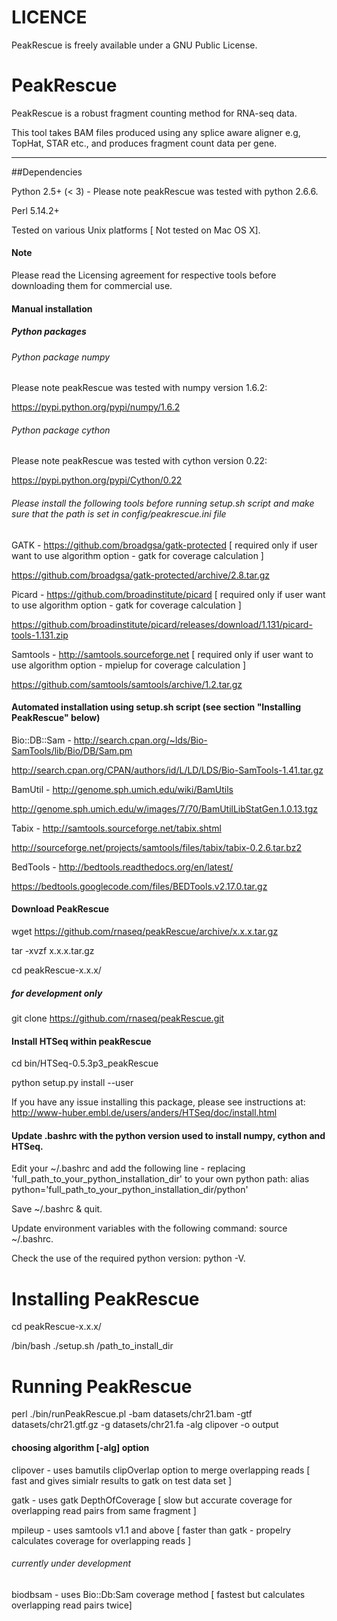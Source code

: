 LICENCE
=======

PeakRescue is freely available under a GNU Public License.

PeakRescue
===========

PeakRescue is a robust fragment counting method for RNA-seq data.

This tool takes BAM files produced using any splice aware aligner e.g, TopHat, STAR etc., and  produces fragment count data per gene. 

---

##Dependencies

Python 2.5+ (< 3) - Please note peakRescue was tested with python 2.6.6.

Perl 5.14.2+

Tested on various Unix platforms [ Not tested on Mac OS X].

#### Note

Please read the Licensing agreement for respective tools before downloading them for commercial use.

#### Manual installation

##### Python packages

###### Python package numpy

Please note peakRescue was tested with numpy version 1.6.2:

https://pypi.python.org/pypi/numpy/1.6.2

###### Python package cython 

Please note peakRescue was tested with cython version 0.22:

https://pypi.python.org/pypi/Cython/0.22

###### Please install the following tools before running setup.sh script and make sure that the path is set in config/peakrescue.ini file 

GATK - https://github.com/broadgsa/gatk-protected [ required only if user want to use algorithm option - gatk for coverage calculation ] 

https://github.com/broadgsa/gatk-protected/archive/2.8.tar.gz

Picard - https://github.com/broadinstitute/picard [ required only if user want to use algorithm option - gatk for coverage calculation ] 

https://github.com/broadinstitute/picard/releases/download/1.131/picard-tools-1.131.zip

Samtools - http://samtools.sourceforge.net [ required only if user want to use algorithm option - mpielup for coverage calculation ]

https://github.com/samtools/samtools/archive/1.2.tar.gz

#### Automated installation using setup.sh script (see section "Installing PeakRescue" below)

Bio::DB::Sam - http://search.cpan.org/~lds/Bio-SamTools/lib/Bio/DB/Sam.pm 

http://search.cpan.org/CPAN/authors/id/L/LD/LDS/Bio-SamTools-1.41.tar.gz

BamUtil - http://genome.sph.umich.edu/wiki/BamUtils 

http://genome.sph.umich.edu/w/images/7/70/BamUtilLibStatGen.1.0.13.tgz

Tabix - http://samtools.sourceforge.net/tabix.shtml 

http://sourceforge.net/projects/samtools/files/tabix/tabix-0.2.6.tar.bz2

BedTools - http://bedtools.readthedocs.org/en/latest/

https://bedtools.googlecode.com/files/BEDTools.v2.17.0.tar.gz


#### Download PeakRescue

wget https://github.com/rnaseq/peakRescue/archive/x.x.x.tar.gz

tar -xvzf x.x.x.tar.gz

cd peakRescue-x.x.x/

##### for development only 
git clone https://github.com/rnaseq/peakRescue.git


#### Install HTSeq within peakRescue

cd bin/HTSeq-0.5.3p3_peakRescue

python setup.py install --user

If you have any issue installing this package, please see instructions at: http://www-huber.embl.de/users/anders/HTSeq/doc/install.html

#### Update .bashrc with the python version used to install numpy, cython and HTSeq.

Edit your ~/.bashrc and add the following line - replacing 'full_path_to_your_python_installation_dir' to your own python path: alias python='full_path_to_your_python_installation_dir/python'

Save ~/.bashrc & quit.

Update environment variables with the following command: source ~/.bashrc. 

Check the use of the required python version: python -V.


# Installing PeakRescue

cd peakRescue-x.x.x/

/bin/bash ./setup.sh  /path_to_install_dir

# Running PeakRescue

perl ./bin/runPeakRescue.pl -bam datasets/chr21.bam -gtf datasets/chr21.gtf.gz -g datasets/chr21.fa -alg clipover -o output

#### choosing algorithm [-alg] option

clipover - uses bamutils clipOverlap option to merge overlapping reads [ fast and gives simialr results to gatk on test data set ]

gatk - uses gatk DepthOfCoverage [ slow but accurate coverage for overlapping read pairs from same fragment ]

mpileup - uses samtools v1.1 and above [ faster than gatk - propelry calculates coverage for overlapping reads ]

###### currently under development 

biodbsam - uses Bio::Db:Sam coverage method [ fastest but calculates overlapping read pairs twice] 

